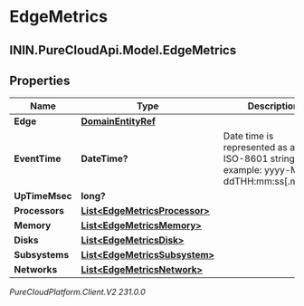 # EdgeMetrics

## ININ.PureCloudApi.Model.EdgeMetrics

## Properties

|Name | Type | Description | Notes|
|------------ | ------------- | ------------- | -------------|
| **Edge** | [**DomainEntityRef**](DomainEntityRef) |  | [optional] |
| **EventTime** | **DateTime?** | Date time is represented as an ISO-8601 string. For example: yyyy-MM-ddTHH:mm:ss[.mmm]Z | [optional] |
| **UpTimeMsec** | **long?** |  | [optional] |
| **Processors** | [**List&lt;EdgeMetricsProcessor&gt;**](EdgeMetricsProcessor) |  | [optional] |
| **Memory** | [**List&lt;EdgeMetricsMemory&gt;**](EdgeMetricsMemory) |  | [optional] |
| **Disks** | [**List&lt;EdgeMetricsDisk&gt;**](EdgeMetricsDisk) |  | [optional] |
| **Subsystems** | [**List&lt;EdgeMetricsSubsystem&gt;**](EdgeMetricsSubsystem) |  | [optional] |
| **Networks** | [**List&lt;EdgeMetricsNetwork&gt;**](EdgeMetricsNetwork) |  | [optional] |



_PureCloudPlatform.Client.V2 231.0.0_
